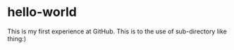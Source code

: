 # hello-world
This is my first experience at GitHub.
This is to the use of sub-directory like thing:)
